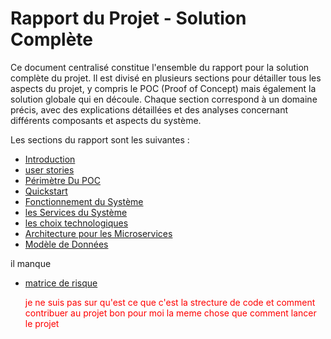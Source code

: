 # Rapport du Projet - Solution Complète

Ce document centralisé constitue l'ensemble du rapport pour la solution complète du projet. Il est divisé en plusieurs 
sections pour détailler tous les aspects du projet, y compris le POC (Proof of Concept) mais également la solution 
globale qui en découle. Chaque section correspond à un domaine précis, avec des explications détaillées et des analyses 
concernant différents composants et aspects du système.

Les sections du rapport sont les suivantes :
- [Introduction](sous-section/into.md)
- [user stories](sous-section/usecases.md)
- [Périmètre Du POC](sous-section/perimetre.md)
- [Quickstart](sous-section/quickstart.md)
- [Fonctionnement du Système](sous-section/fonctionnement.md)
- [les Services du Système](sous-section/services.md)
- [les choix technologiques](sous-section/techno.md)
- [Architecture pour les Microservices](sous-section/architectureMS.md)
- [Modèle de Données](sous-section/dataModel.md)

il manque 

- [matrice de risque](sous-section/matriceRisque.md)


  <span style="color:red"> je ne suis pas sur qu'est ce que c'est la strecture de code et comment contribuer au projet bon pour moi la meme chose que comment lancer le projet  </span>